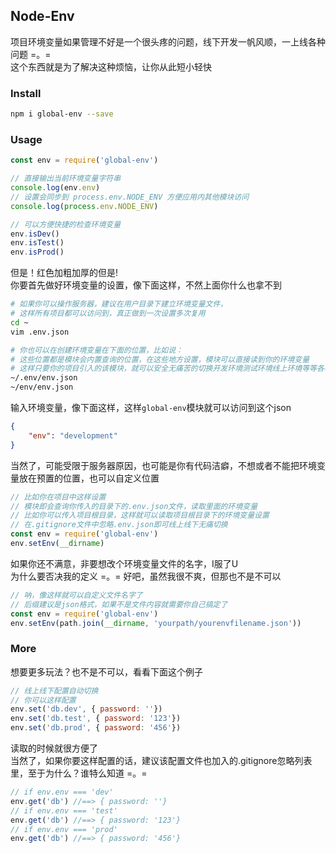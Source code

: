 Node-Env
---
项目环境变量如果管理不好是一个很头疼的问题，线下开发一帆风顺，一上线各种问题 =。=  
这个东西就是为了解决这种烦恼，让你从此短小轻快

### Install
```sh
npm i global-env --save
```

### Usage
```js
const env = require('global-env')

// 直接输出当前环境变量字符串
console.log(env.env)
// 设置会同步到 process.env.NODE_ENV 方便应用内其他模块访问
console.log(process.env.NODE_ENV)

// 可以方便快捷的检查环境变量
env.isDev()
env.isTest()
env.isProd()
```
但是！红色加粗加厚的但是!  
你要首先做好环境变量的设置，像下面这样，不然上面你什么也拿不到
```sh
# 如果你可以操作服务器，建议在用户目录下建立环境变量文件，
# 这样所有项目都可以访问到，真正做到一次设置多次复用
cd ~
vim .env.json

# 你也可以在创建环境变量在下面的位置，比如说：
# 这些位置都是模块会内置查询的位置，在这些地方设置，模块可以直接读到你的环境变量
# 这样只要你的项目引入的该模块，就可以安全无痛苦的切换开发环境测试环境线上环境等等各种环境了
~/.env/env.json
~/env/env.json
```
输入环境变量，像下面这样，这样``global-env``模块就可以访问到这个json
```json
{
    "env": "development"
}
```
当然了，可能受限于服务器原因，也可能是你有代码洁癖，不想或者不能把环境变量放在预置的位置，也可以自定义位置
```js
// 比如你在项目中这样设置
// 模块即会查询你传入的目录下的.env.json文件，读取里面的环境变量
// 比如你可以传入项目根目录，这样就可以读取项目根目录下的环境变量设置
// 在.gitignore文件中忽略.env.json即可线上线下无痛切换
const env = require('global-env')
env.setEnv(__dirname)
```
如果你还不满意，非要想改个环境变量文件的名字，I服了U  
为什么要否决我的定义 =。= 好吧，虽然我很不爽，但那也不是不可以  
```js
// 呐，像这样就可以自定义文件名字了
// 后缀建议是json格式，如果不是文件内容就需要你自己搞定了
const env = require('global-env')
env.setEnv(path.join(__dirname, 'yourpath/yourenvfilename.json'))
```

### More
想要更多玩法？也不是不可以，看看下面这个例子
```js
// 线上线下配置自动切换
// 你可以这样配置
env.set('db.dev', { password: ''})
env.set('db.test', { password: '123'})
env.set('db.prod', { password: '456'})
```
读取的时候就很方便了  
当然了，如果你要这样配置的话，建议该配置文件也加入的.gitignore忽略列表里，至于为什么？谁特么知道 =。=
```js
// if env.env === 'dev'
env.get('db') //==> { password: ''}
// if env.env === 'test'
env.get('db') //==> { password: '123'}
// if env.env === 'prod'
env.get('db') //==> { password: '456'}
```
